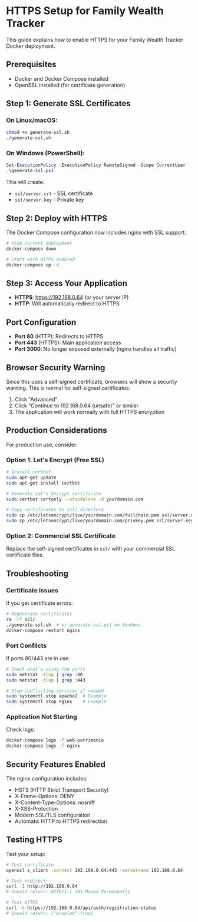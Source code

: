 # HTTPS Setup for Family Wealth Tracker

This guide explains how to enable HTTPS for your Family Wealth Tracker Docker deployment.

## Prerequisites

- Docker and Docker Compose installed
- OpenSSL installed (for certificate generation)

## Step 1: Generate SSL Certificates

### On Linux/macOS:
```bash
chmod +x generate-ssl.sh
./generate-ssl.sh
```

### On Windows (PowerShell):
```powershell
Set-ExecutionPolicy -ExecutionPolicy RemoteSigned -Scope CurrentUser
.\generate-ssl.ps1
```

This will create:
- `ssl/server.crt` - SSL certificate
- `ssl/server.key` - Private key

## Step 2: Deploy with HTTPS

The Docker Compose configuration now includes nginx with SSL support:

```bash
# Stop current deployment
docker-compose down

# Start with HTTPS enabled
docker-compose up -d
```

## Step 3: Access Your Application

- **HTTPS**: https://192.168.0.64 (or your server IP)
- **HTTP**: Will automatically redirect to HTTPS

## Port Configuration

- **Port 80** (HTTP): Redirects to HTTPS
- **Port 443** (HTTPS): Main application access
- **Port 3000**: No longer exposed externally (nginx handles all traffic)

## Browser Security Warning

Since this uses a self-signed certificate, browsers will show a security warning. This is normal for self-signed certificates:

1. Click "Advanced"
2. Click "Continue to 192.168.0.64 (unsafe)" or similar
3. The application will work normally with full HTTPS encryption

## Production Considerations

For production use, consider:

### Option 1: Let's Encrypt (Free SSL)
```bash
# Install certbot
sudo apt-get update
sudo apt-get install certbot

# Generate Let's Encrypt certificate
sudo certbot certonly --standalone -d yourdomain.com

# Copy certificates to ssl/ directory
sudo cp /etc/letsencrypt/live/yourdomain.com/fullchain.pem ssl/server.crt
sudo cp /etc/letsencrypt/live/yourdomain.com/privkey.pem ssl/server.key
```

### Option 2: Commercial SSL Certificate
Replace the self-signed certificates in `ssl/` with your commercial SSL certificate files.

## Troubleshooting

### Certificate Issues
If you get certificate errors:
```bash
# Regenerate certificates
rm -rf ssl/
./generate-ssl.sh  # or generate-ssl.ps1 on Windows
docker-compose restart nginx
```

### Port Conflicts
If ports 80/443 are in use:
```bash
# Check what's using the ports
sudo netstat -tlnp | grep :80
sudo netstat -tlnp | grep :443

# Stop conflicting services if needed
sudo systemctl stop apache2  # Example
sudo systemctl stop nginx    # Example
```

### Application Not Starting
Check logs:
```bash
docker-compose logs -f web-patrimonio
docker-compose logs -f nginx
```

## Security Features Enabled

The nginx configuration includes:
- HSTS (HTTP Strict Transport Security)
- X-Frame-Options: DENY
- X-Content-Type-Options: nosniff
- X-XSS-Protection
- Modern SSL/TLS configuration
- Automatic HTTP to HTTPS redirection

## Testing HTTPS

Test your setup:
```bash
# Test certificate
openssl s_client -connect 192.168.0.64:443 -servername 192.168.0.64

# Test redirect
curl -I http://192.168.0.64
# Should return: HTTP/1.1 301 Moved Permanently

# Test HTTPS
curl -k https://192.168.0.64/api/auth/registration-status
# Should return: {"enabled":true}
```